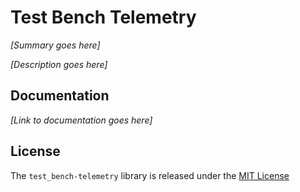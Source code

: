 # Test Bench Telemetry

*[Summary goes here]*

*[Description goes here]*

## Documentation

*[Link to documentation goes here]*

## License

The `test_bench-telemetry` library is released under the [MIT License](./MIT-License.txt)
